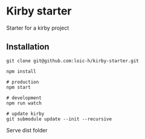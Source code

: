 # Kirby starter
Starter for a kirby project

## Installation

```
git clone git@github.com:loic-h/kirby-starter.git

npm install

# production
npm start

# development
npm run watch

# update kirby
git submodule update --init --recursive
```
Serve dist folder
